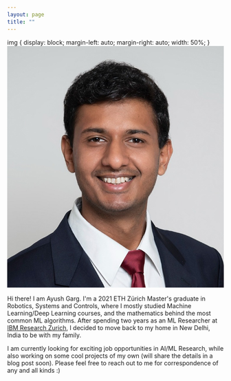 ```yaml
---
layout: page
title: ""
---
```


<!-- <img src="CV_Latex_Photo.jpg" alt= "Me in Aug 2022" width=200 height=200 style="text-align:center"> -->
img {
  display: block;
  margin-left: auto;
  margin-right: auto;
  width: 50%;
}
<img src="CV_Latex_Photo.jpg" alt= "Me in Aug 2022">


Hi there! I am Ayush Garg. I'm a 2021 ETH Zürich Master's graduate in Robotics, Systems and Controls, where I mostly studied Machine Learning/Deep Learning courses, and the mathematics behind the most common ML algorithms. After spending two years as an ML Researcher at [IBM Research Zurich](https://www.zurich.ibm.com/), I decided to move back to my home in New Delhi, India to be with my family.

I am currently looking for exciting job opportunities in AI/ML Research, while also working on some cool projects of my own (will share the details in a blog post soon). Please feel free to reach out to me for correspondence of any and all kinds :)

